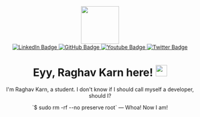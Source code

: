 
<div id="header" align="center">
  <img src="https://media.giphy.com/media/M9gbBd9nbDrOTu1Mqx/giphy.gif" width="100"/>
  <br>
    <a href="your-linkedin-URL">
    <img src="https://img.shields.io/badge/LinkedIn-white?style=for-the-badge&logo=linkedin&logoColor=blue" alt="LinkedIn Badge"/>
  </a>
    <a href="https://github.com/raghav-karn">
    <img src="https://img.shields.io/badge/GitHub-black?style=for-the-badge&logo=GitHub&logoColor=white" alt="GitHub Badge"/>
  </a>
  <a href="your-youtube-URL">
    <img src="https://img.shields.io/badge/YouTube-white?style=for-the-badge&logo=youtube&logoColor=red" alt="Youtube Badge"/>
  </a>
  <a href="your-twitter-URL">
    <img src="https://img.shields.io/badge/X-black?style=for-the-badge&logo=x&logoColor=white" alt="Twitter Badge"/>
  </a>
  <br>
  <img src="https://komarev.com/ghpvc/?username=raghav-karn&style=flat-square&color=blue" alt=""/><div id="badges">
  </div>
  <h1>
  Eyy, Raghav Karn here!
  <img src="https://media.giphy.com/media/hvRJCLFzcasrR4ia7z/giphy.gif" width="30px"/>
</h1>
<!---------------------------->
<p>I'm Raghav Karn, a student. I don't know if I should call myself a developer, should I? </p>
`$ sudo rm -rf --no preserve root` — Whoa! Now I am!
</div>


<!--
**raghav-karn/raghav-karn** is a ✨ _special_ ✨ repository because its `README.md` (this file) appears on your GitHub profile.

Here are some ideas to get you started:

- 🔭 I’m currently working on ...
- 🌱 I’m currently learning ...
- 👯 I’m looking to collaborate on ...
- 🤔 I’m looking for help with ...
- 💬 Ask me about ...
- 📫 How to reach me: ...
- 😄 Pronouns: ...
- ⚡ Fun fact: ...
-->
